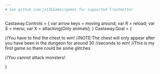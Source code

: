 ```yaml
---
# See github.com/js13kGames/games for supported frontmatter
---
```

<Castaway>

Castaway.Controls = {
var arrow keys = moving around;
var R = reload;
var S = menu;
var X = attacking(Only animals);
}
Castaway.Goal = {

//You have to find the chest to win!
//NOTE:The chest will only appear after you have been in the dungeon for around 30 //seconds to win!
//This is my first game so there could be some glitches

//You cannot attack monsters!

}

</Castaway>